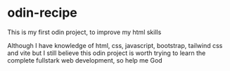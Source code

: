 # odin-recipe
This is my first odin project, to improve my html skills

Although I have knowledge of html, css, javascript, bootstrap, tailwind css and vite but I still believe this odin project is worth trying to learn the complete fullstark web development, so help me God
